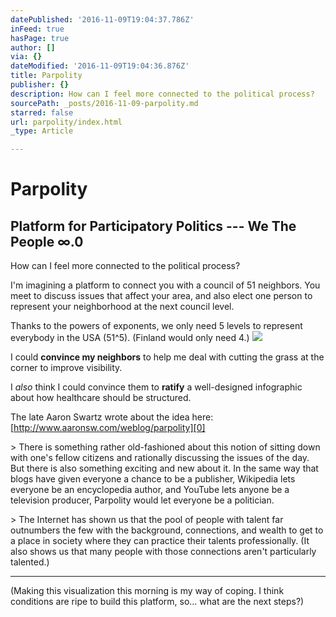```yaml
---
datePublished: '2016-11-09T19:04:37.786Z'
inFeed: true
hasPage: true
author: []
via: {}
dateModified: '2016-11-09T19:04:36.876Z'
title: Parpolity
publisher: {}
description: How can I feel more connected to the political process?
sourcePath: _posts/2016-11-09-parpolity.md
starred: false
url: parpolity/index.html
_type: Article

---
```

# Parpolity

## Platform for Participatory Politics --- We The People ∞.0

How can I feel more connected to the political process?

I'm imagining a platform to connect you with a council of 51 neighbors. You meet to discuss issues that affect your area, and also elect one person to represent your neighborhood at the next council level.

Thanks to the powers of exponents, we only need 5 levels to represent everybody in the USA (51^5). (Finland would only need 4.)
![](https://imgflo.herokuapp.com/graph/2b2431f8e7ba7b0/1a867e67580471eff5fa9cd8279df221/croprotate.png?cropheight=358&cropwidth=490&degrees=0&input=https%3A%2F%2Fthe-grid-user-content.s3-us-west-2.amazonaws.com%2F9c232193-5b78-44aa-9e36-2ac92e09d199.png&x=5&y=79)

I could **convince my neighbors** to help me deal with cutting the grass at the corner to improve visibility.

I _also_ think I could convince them to **ratify** a well-designed infographic about how healthcare should be structured.

The late Aaron Swartz wrote about the idea here: [http://www.aaronsw.com/weblog/parpolity][0]

\> There is something rather old-fashioned about this notion of sitting down with one's fellow citizens and rationally discussing the issues of the day. But there is also something exciting and new about it. In the same way that blogs have given everyone a chance to be a publisher, Wikipedia lets everyone be an encyclopedia author, and YouTube lets anyone be a television producer, Parpolity would let everyone be a politician.

\> The Internet has shown us that the pool of people with talent far outnumbers the few with the background, connections, and wealth to get to a place in society where they can practice their talents professionally. (It also shows us that many people with those connections aren't particularly talented.)

---

(Making this visualization this morning is my way of coping. I think conditions are ripe to build this platform, so... what are the next steps?)

[0]: http://www.aaronsw.com/weblog/parpolity